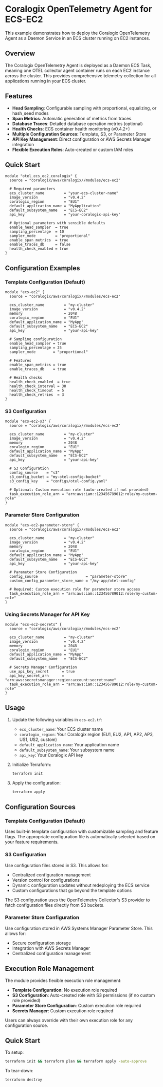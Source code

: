 # Coralogix OpenTelemetry Agent for ECS-EC2

This example demonstrates how to deploy the Coralogix OpenTelemetry Agent as a Daemon Service in an ECS cluster running on EC2 instances.

## Overview

The Coralogix OpenTelemetry Agent is deployed as a Daemon ECS Task, meaning one OTEL collector agent container runs on each EC2 instance across the cluster. This provides comprehensive telemetry collection for all applications running in your ECS cluster.

## Features

- **Head Sampling**: Configurable sampling with proportional, equalizing, or hash_seed modes
- **Span Metrics**: Automatic generation of metrics from traces
- **Database Traces**: Detailed database operation metrics (optional)
- **Health Checks**: ECS container health monitoring (v0.4.2+)
- **Multiple Configuration Sources**: Template, S3, or Parameter Store
- **API Key Management**: Direct configuration or AWS Secrets Manager integration
- **Flexible Execution Roles**: Auto-created or custom IAM roles

## Quick Start

```hcl
module "otel_ecs_ec2_coralogix" {
  source = "coralogix/aws/coralogix//modules/ecs-ec2"

  # Required parameters
  ecs_cluster_name         = "your-ecs-cluster-name"
  image_version            = "v0.4.2"
  coralogix_region         = "EU1"
  default_application_name = "MyApplication"
  default_subsystem_name   = "ECS-EC2"
  api_key                  = "your-coralogix-api-key"

  # Optional parameters with sensible defaults
  enable_head_sampler  = true
  sampling_percentage  = 10
  sampler_mode         = "proportional"
  enable_span_metrics  = true
  enable_traces_db     = false
  health_check_enabled = true
}
```

## Configuration Examples

### Template Configuration (Default)
```hcl
module "ecs-ec2" {
  source = "coralogix/aws/coralogix//modules/ecs-ec2"

  ecs_cluster_name         = "my-cluster"
  image_version            = "v0.4.2"
  memory                   = 2048
  coralogix_region         = "EU1"
  default_application_name = "MyApp"
  default_subsystem_name   = "ECS-EC2"
  api_key                  = "your-api-key"

  # Sampling configuration
  enable_head_sampler = true
  sampling_percentage = 25
  sampler_mode        = "proportional"

  # Features
  enable_span_metrics = true
  enable_traces_db    = true

  # Health checks
  health_check_enabled  = true
  health_check_interval = 30
  health_check_timeout  = 5
  health_check_retries  = 3
}
```

### S3 Configuration
```hcl
module "ecs-ec2-s3" {
  source = "coralogix/aws/coralogix//modules/ecs-ec2"

  ecs_cluster_name         = "my-cluster"
  image_version            = "v0.4.2"
  memory                   = 2048
  coralogix_region         = "EU1"
  default_application_name = "MyApp"
  default_subsystem_name   = "ECS-EC2"
  api_key                  = "your-api-key"

  # S3 Configuration
  config_source    = "s3"
  s3_config_bucket = "my-otel-config-bucket"
  s3_config_key    = "configs/otel-config.yaml"

  # Optional: Custom execution role (auto-created if not provided)
  task_execution_role_arn = "arn:aws:iam::123456789012:role/my-custom-role"
}
```

### Parameter Store Configuration
```hcl
module "ecs-ec2-parameter-store" {
  source = "coralogix/aws/coralogix//modules/ecs-ec2"

  ecs_cluster_name         = "my-cluster"
  image_version            = "v0.4.2"
  memory                   = 2048
  coralogix_region         = "EU1"
  default_application_name = "MyApp"
  default_subsystem_name   = "ECS-EC2"
  api_key                  = "your-api-key"

  # Parameter Store Configuration
  config_source                      = "parameter-store"
  custom_config_parameter_store_name = "/my-app/otel-config"

  # Required: Custom execution role for parameter store access
  task_execution_role_arn = "arn:aws:iam::123456789012:role/my-custom-role"
}
```

### Using Secrets Manager for API Key
```hcl
module "ecs-ec2-secrets" {
  source = "coralogix/aws/coralogix//modules/ecs-ec2"

  ecs_cluster_name         = "my-cluster"
  image_version            = "v0.4.2"
  memory                   = 2048
  coralogix_region         = "EU1"
  default_application_name = "MyApp"
  default_subsystem_name   = "ECS-EC2"

  # Secrets Manager Configuration
  use_api_key_secret      = true
  api_key_secret_arn      = "arn:aws:secretsmanager:region:account:secret:name"
  task_execution_role_arn = "arn:aws:iam::123456789012:role/my-custom-role"
}
```

## Usage

1. Update the following variables in `ecs-ec2.tf`:
   - `ecs_cluster_name`: Your ECS cluster name
   - `coralogix_region`: Your Coralogix region (EU1, EU2, AP1, AP2, AP3, US1, US2, custom)
   - `default_application_name`: Your application name
   - `default_subsystem_name`: Your subsystem name
   - `api_key`: Your Coralogix API key

2. Initialize Terraform:
   ```bash
   terraform init
   ```

3. Apply the configuration:
   ```bash
   terraform apply
   ```

## Configuration Sources

### Template Configuration (Default)
Uses built-in template configuration with customizable sampling and feature flags. The appropriate configuration file is automatically selected based on your feature requirements.

### S3 Configuration
Use configuration files stored in S3. This allows for:
- Centralized configuration management
- Version control for configurations
- Dynamic configuration updates without redeploying the ECS service
- Custom configurations that go beyond the template options

The S3 configuration uses the OpenTelemetry Collector's S3 provider to fetch configuration files directly from S3 buckets.

### Parameter Store Configuration
Use configuration stored in AWS Systems Manager Parameter Store. This allows for:
- Secure configuration storage
- Integration with AWS Secrets Manager
- Centralized configuration management

## Execution Role Management

The module provides flexible execution role management:

- **Template Configuration**: No execution role required
- **S3 Configuration**: Auto-created role with S3 permissions (if no custom role provided)
- **Parameter Store Configuration**: Custom execution role required
- **Secrets Manager**: Custom execution role required

Users can always override with their own execution role for any configuration source.


## Quick Start

To setup:
```bash
terraform init && terraform plan && terraform apply -auto-approve
```

To tear-down:
```bash
terraform destroy
```
